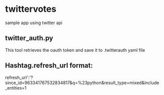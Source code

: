 # twittervotes
sample app using twitter api

## twitter_auth.py
This tool retrieves the oauth token and save it to .twitterauth yaml file

## Hashtag.refresh_url format:
refresh_url':'?since_id=963341767532834817&q=%23python&result_type=mixed&include_entities=1
